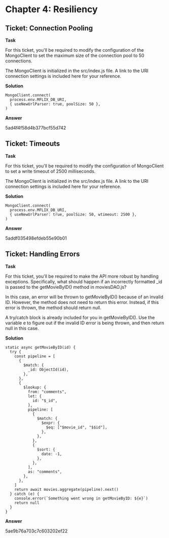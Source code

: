 # Chapter 4: Resiliency
## Ticket: Connection Pooling
**Task**

For this ticket, you'll be required to modify the configuration of the MongoClient to set the maximum size of the connection pool to 50 connections.

The MongoClient is initialized in the src/index.js file. A link to the URI connection settings is included here for your reference.

**Solution**

```
MongoClient.connect(
  process.env.MFLIX_DB_URI,
  { useNewUrlParser: true, poolSize: 50 },
)
```

**Answer**

5ad4f4f58d4b377bcf55d742

## Ticket: Timeouts
**Task**

For this ticket, you'll be required to modify the configuration of MongoClient to set a write timeout of 2500 milliseconds.

The MongoClient is initialized in the src/index.js file. A link to the URI connection settings is included here for your reference.

**Solution**

```
MongoClient.connect(
  process.env.MFLIX_DB_URI,
  { useNewUrlParser: true, poolSize: 50, wtimeout: 2500 },
)
```

**Answer**

5addf035498efdeb55e90b01

## Ticket: Handling Errors
**Task**

For this ticket, you'll be required to make the API more robust by handling exceptions. Specifically, what should happen if an incorrectly formatted _id is passed to the getMovieByID() method in moviesDAO.js?

In this case, an error will be thrown to getMovieByID() because of an invalid ID. However, the method does not need to return this error. Instead, if this error is thrown, the method should return null.

A try/catch block is already included for you in getMovieByID(). Use the variable e to figure out if the invalid ID error is being thrown, and then return null in this case.

**Solution**

```
static async getMovieByID(id) {
  try {
    const pipeline = [
      {
        $match: {
          _id: ObjectId(id),
        },
      },
      {
        $lookup: {
          from: "comments",
          let: {
            id: "$_id",
          },
          pipeline: [
            {
              $match: {
                $expr: {
                  $eq: ["$movie_id", "$$id"],
                },
              },
            },
            {
              $sort: {
                date: -1,
              },
            },
          ],
          as: "comments",
        },
      },
    ]
    return await movies.aggregate(pipeline).next()
  } catch (e) {
    console.error(`Something went wrong in getMovieByID: ${e}`)
    return null
  }
}
```

**Answer**

5ae9b76a703c7c603202ef22
